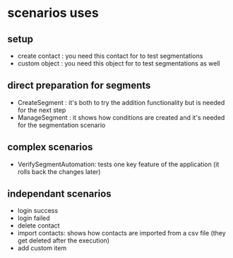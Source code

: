 # scenarios uses
## setup 
- create contact : you need this contact for to test segmentations
- custom object : you need this object for to test segmentations as well

## direct preparation for segments
- CreateSegment : it's both to try the addition functionality but is needed for the next step
- ManageSegment : it shows how conditions are created and it's needed for the segmentation scenario

## complex scenarios
- VerifySegmentAutomation: tests one key feature of the application (it rolls back the changes later)

## independant scenarios
- login success
- login failed
- delete contact
- import contacts: shows how contacts are imported from a csv file (they get deleted after the execution)
- add custom item